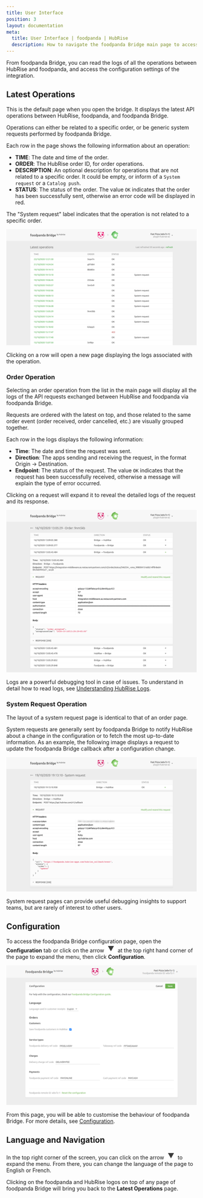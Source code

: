 ```yaml
---
title: User Interface
position: 3
layout: documentation
meta:
  title: User Interface | foodpanda | HubRise
  description: How to navigate the foodpanda Bridge main page to access information about the orders and customise the behaviour of the bridge. Synchronise your data.
---
```


From foodpanda Bridge, you can read the logs of all the operations between HubRise and foodpanda, and access the configuration settings of the integration.

## Latest Operations

This is the default page when you open the bridge. It displays the latest API operations between HubRise, foodpanda, and foodpanda Bridge.

Operations can either be related to a specific order, or be generic system requests performed by foodpanda Bridge.

Each row in the page shows the following information about an operation:

- **TIME**: The date and time of the order.
- **ORDER**: The HubRise order ID, for order operations.
- **DESCRIPTION**: An optional description for operations that are not related to a specific order. It could be empty, or inform of a `System request` or a `Catalog push`.
- **STATUS**: The status of the order. The value `OK` indicates that the order has been successfully sent, otherwise an error code will be displayed in red.

The "System request" label indicates that the operation is not related to a specific order.

![Operations page of foodpanda Bridge developed by HubRise](../images/003-en-main-page.png)

Clicking on a row will open a new page displaying the logs associated with the operation.

### Order Operation

Selecting an order operation from the list in the main page will display all the logs of the API requests exchanged between HubRise and foodpanda via foodpanda Bridge.

Requests are ordered with the latest on top, and those related to the same order event (order received, order cancelled, etc.) are visually grouped together.

Each row in the logs displays the following information:

- **Time**: The date and time the request was sent.
- **Direction**: The apps sending and receiving the request, in the format Origin → Destination.
- **Endpoint**: The status of the request. The value `OK` indicates that the request has been successfully received, otherwise a message will explain the type of error occurred.

Clicking on a request will expand it to reveal the detailed logs of the request and its response.

![Order logs page on foodpanda Bridge](../images/004-en-order-logs.png)

Logs are a powerful debugging tool in case of issues. To understand in detail how to read logs, see [Understanding HubRise Logs](/docs/hubrise-logs/).

### System Request Operation

The layout of a system request page is identical to that of an order page.

System requests are generally sent by foodpanda Bridge to notify HubRise about a change in the configuration or to fetch the most up-to-date information. As an example, the following image displays a request to update the foodpanda Bridge callback after a configuration change.

![System request page on foodpanda Bridge](../images/005-en-system-request.png)

System request pages can provide useful debugging insights to support teams, but are rarely of interest to other users.

## Configuration

To access the foodpanda Bridge configuration page, open the **Configuration** tab or click on the arrow <InlineImage width="20" height="20">![Arrow icon](../images/arrow-icon.jpg)</InlineImage> at the top right hand corner of the page to expand the menu, then click **Configuration**.

![foodpanda Bridge configuration page](../images/002-en-configuration-page.png)

From this page, you will be able to customise the behaviour of foodpanda Bridge. For more details, see [Configuration](/apps/foodpanda/configuration).

## Language and Navigation

In the top right corner of the screen, you can click on the arrow <InlineImage width="20" height="20">![Arrow icon](../images/arrow-icon.jpg)</InlineImage> to expand the menu. From there, you can change the language of the page to English or French.

Clicking on the foodpanda and HubRise logos on top of any page of foodpanda Bridge will bring you back to the **Latest Operations** page.
